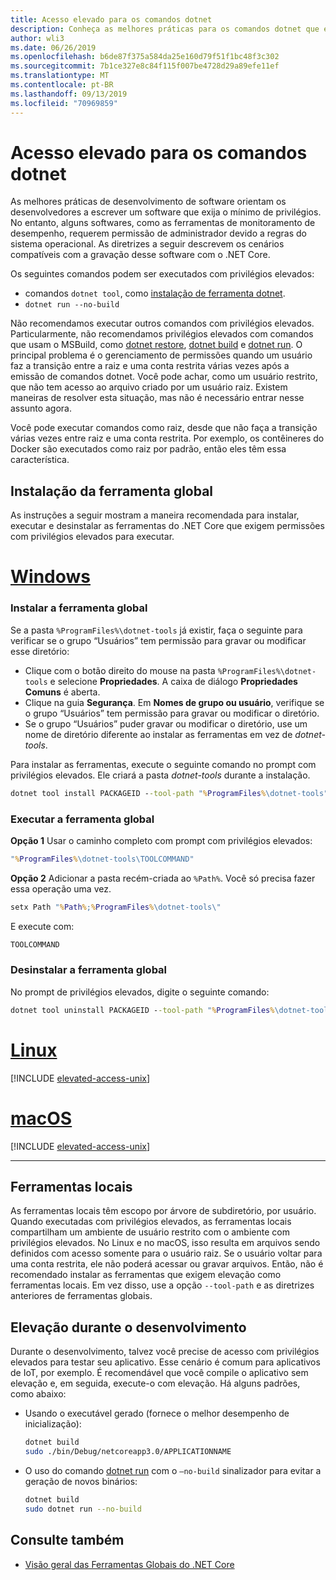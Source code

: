 ```yaml
---
title: Acesso elevado para os comandos dotnet
description: Conheça as melhores práticas para os comandos dotnet que exigem acesso elevado.
author: wli3
ms.date: 06/26/2019
ms.openlocfilehash: b6de87f375a584da25e160d79f51f1bc48f3c302
ms.sourcegitcommit: 7b1ce327e8c84f115f007be4728d29a89efe11ef
ms.translationtype: MT
ms.contentlocale: pt-BR
ms.lasthandoff: 09/13/2019
ms.locfileid: "70969859"
---
```

# <a name="elevated-access-for-dotnet-commands"></a>Acesso elevado para os comandos dotnet

As melhores práticas de desenvolvimento de software orientam os desenvolvedores a escrever um software que exija o mínimo de privilégios. No entanto, alguns softwares, como as ferramentas de monitoramento de desempenho, requerem permissão de administrador devido a regras do sistema operacional. As diretrizes a seguir descrevem os cenários compatíveis com a gravação desse software com o .NET Core. 

Os seguintes comandos podem ser executados com privilégios elevados:

- comandos `dotnet tool`, como [instalação de ferramenta dotnet](dotnet-tool-install.md).
- `dotnet run --no-build`

Não recomendamos executar outros comandos com privilégios elevados. Particularmente, não recomendamos privilégios elevados com comandos que usam o MSBuild, como [dotnet restore](dotnet-restore.md), [dotnet build](dotnet-build.md) e [dotnet run](dotnet-run.md). O principal problema é o gerenciamento de permissões quando um usuário faz a transição entre a raiz e uma conta restrita várias vezes após a emissão de comandos dotnet. Você pode achar, como um usuário restrito, que não tem acesso ao arquivo criado por um usuário raiz. Existem maneiras de resolver esta situação, mas não é necessário entrar nesse assunto agora.

Você pode executar comandos como raiz, desde que não faça a transição várias vezes entre raiz e uma conta restrita. Por exemplo, os contêineres do Docker são executados como raiz por padrão, então eles têm essa característica.

## <a name="global-tool-installation"></a>Instalação da ferramenta global

As instruções a seguir mostram a maneira recomendada para instalar, executar e desinstalar as ferramentas do .NET Core que exigem permissões com privilégios elevados para executar.

<!-- markdownlint-disable MD025 -->

# <a name="windowstabwindows"></a>[Windows](#tab/windows)

### <a name="install-the-global-tool"></a>Instalar a ferramenta global

Se a pasta `%ProgramFiles%\dotnet-tools` já existir, faça o seguinte para verificar se o grupo “Usuários” tem permissão para gravar ou modificar esse diretório:

- Clique com o botão direito do mouse na pasta `%ProgramFiles%\dotnet-tools` e selecione **Propriedades**. A caixa de diálogo **Propriedades Comuns** é aberta. 
- Clique na guia **Segurança**. Em **Nomes de grupo ou usuário**, verifique se o grupo “Usuários” tem permissão para gravar ou modificar o diretório. 
- Se o grupo “Usuários” puder gravar ou modificar o diretório, use um nome de diretório diferente ao instalar as ferramentas em vez de *dotnet-tools*.

Para instalar as ferramentas, execute o seguinte comando no prompt com privilégios elevados. Ele criará a pasta *dotnet-tools* durante a instalação.

```cmd
dotnet tool install PACKAGEID --tool-path "%ProgramFiles%\dotnet-tools".
```

### <a name="run-the-global-tool"></a>Executar a ferramenta global

**Opção 1** Usar o caminho completo com prompt com privilégios elevados:

```cmd
"%ProgramFiles%\dotnet-tools\TOOLCOMMAND"
```

**Opção 2** Adicionar a pasta recém-criada ao `%Path%`. Você só precisa fazer essa operação uma vez.

```cmd
setx Path "%Path%;%ProgramFiles%\dotnet-tools\"
```

E execute com:

```cmd
TOOLCOMMAND
```

### <a name="uninstall-the-global-tool"></a>Desinstalar a ferramenta global

No prompt de privilégios elevados, digite o seguinte comando:

```cmd
dotnet tool uninstall PACKAGEID --tool-path "%ProgramFiles%\dotnet-tools"
```

# <a name="linuxtablinux"></a>[Linux](#tab/linux)

[!INCLUDE [elevated-access-unix](../../../includes/elevated-access-unix.md)]

# <a name="macostabmacos"></a>[macOS](#tab/macos)

[!INCLUDE [elevated-access-unix](../../../includes/elevated-access-unix.md)]

---

## <a name="local-tools"></a>Ferramentas locais

As ferramentas locais têm escopo por árvore de subdiretório, por usuário. Quando executadas com privilégios elevados, as ferramentas locais compartilham um ambiente de usuário restrito com o ambiente com privilégios elevados. No Linux e no macOS, isso resulta em arquivos sendo definidos com acesso somente para o usuário raiz. Se o usuário voltar para uma conta restrita, ele não poderá acessar ou gravar arquivos. Então, não é recomendado instalar as ferramentas que exigem elevação como ferramentas locais. Em vez disso, use a opção `--tool-path` e as diretrizes anteriores de ferramentas globais.

## <a name="elevation-during-development"></a>Elevação durante o desenvolvimento

Durante o desenvolvimento, talvez você precise de acesso com privilégios elevados para testar seu aplicativo. Esse cenário é comum para aplicativos de IoT, por exemplo. É recomendável que você compile o aplicativo sem elevação e, em seguida, execute-o com elevação. Há alguns padrões, como abaixo:

- Usando o executável gerado (fornece o melhor desempenho de inicialização):

   ```bash
   dotnet build
   sudo ./bin/Debug/netcoreapp3.0/APPLICATIONNAME
   ```
    
- O uso do comando [dotnet run](dotnet-run.md) com o `—no-build` sinalizador para evitar a geração de novos binários:

   ```bash
   dotnet build
   sudo dotnet run --no-build
   ```

## <a name="see-also"></a>Consulte também

- [Visão geral das Ferramentas Globais do .NET Core](global-tools.md)
